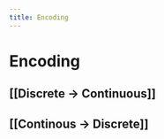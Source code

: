 ```yaml
---
title: Encoding
---
```


# Encoding

## [[Discrete -> Continuous]]

## [[Continous -> Discrete]]
























